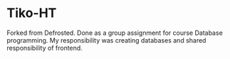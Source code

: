 # Tiko-HT

Forked from Defrosted. Done as a group assignment for course Database programming. My responsibility was creating databases and shared responsibility of frontend.
